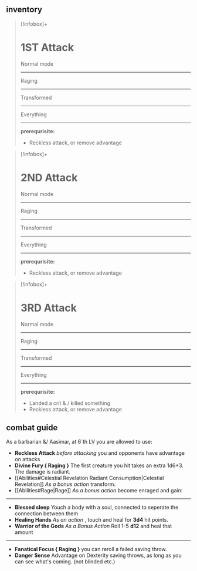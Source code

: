 ## inventory






>[!infobox]+
># 1ST Attack
> Normal mode
> 
> ---
> Raging
> 
> ---
> Transformed
> 
> ---
> Everything
> 
> ---
> **prerequrisite:**
> - Reckless attack, or remove advantage



>[!infobox]+
># 2ND Attack
> Normal mode
> 
> ---
> Raging
> 
> ---
> Transformed
> 
> ---
> Everything
> 
> ---
> **prerequrisite:**
> - Reckless attack, or remove advantage
> 


>[!infobox]+
># 3RD Attack
>Normal mode
> 
> ---
> Raging
> 
> ---
> Transformed
> 
> ---
> Everything
> 
> ---
> **prerequrisite:**
> - Landed a crit & / killed something
> - Reckless attack, or remove advantage
> 



## combat guide
As a barbarian &/ Aasimar, at 6´th LV you are allowed to use:
- **Reckless Attack** *before attacking* you and opponents have advantage on attacks
- **Divine Fury { Raging }** The first creature you hit  takes an extra 1d6+3. The  damage is radiant.
- [[Abilities#Celestial Revelation Radiant Consumption|Celestial Revelation]] *As a bonus action* transform.
-  [[Abilities#Rage|Rage]] *As a bonus action* become enraged and gain:
---
- **Blessed sleep**  Youch a body with a soul, connected to seperate the connection between them
- **Healing Hands** *As an action* ,  touch and heal  for **3d4** hit points.
- **Warrior of the Gods** *As a Bonus Action* Roll 1-5 **d12** and heal that amount
---
- **Fanatical Focus { Raging }** you can reroll a failed saving throw.
- **Danger Sense** Advantage on Dexterity saving throws, as long as you can see what's coming. (not blinded etc.) 


<br><br><br><br><br><br><br><br><br><br><br><br><br><br>


